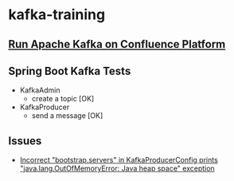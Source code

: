 # kafka-training

## [Run Apache Kafka on Confluence Platform](https://docs.confluent.io/current/quickstart/ce-docker-quickstart.html#ce-docker-quickstart)

## Spring Boot Kafka Tests

* KafkaAdmin
    * create a topic [OK]
* KafkaProducer
    * send a message [OK]

## Issues
   * [Incorrect "bootstrap.servers" in KafkaProducerConfig prints "java.lang.OutOfMemoryError: Java heap space" exception](https://htmlpreview.github.io/?https://github.com/adorogensky/kafka-training/blob/master/errors/kafka-producer-heap-space/classes/training.KafkaTrainingApplicationTests.html#sendMessage())
